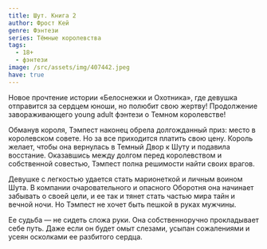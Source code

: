 ```yaml
---
title: Шут. Книга 2
author: Фрост Кей
genre: Фэнтези
series: Тёмные королевства
tags:
  - 18+
  - фэнтези
image: /src/assets/img/407442.jpeg
have: true
---
```

Новое прочтение истории «Белоснежки и Охотника», где девушка отправится за сердцем юноши, но полюбит свою жертву! Продолжение завораживающего young adult фэнтези о Темном королевстве!

Обманув короля, Тэмпест наконец обрела долгожданный приз: место в королевском совете. Но за все приходится платить свою цену. Король желает, чтобы она вернулась в Темный Двор к Шуту и подавила восстание. Оказавшись между долгом перед королевством и собственной совестью, Тэмпест полна решимости найти своих врагов.

Девушке с легкостью удается стать марионеткой и личным воином Шута. В компании очаровательного и опасного Оборотня она начинает забывать о своей цели, и ее так и тянет стать частью мира тайн и вечной ночи. Но Тэмпест не хочет быть пешкой в руках мужчины.

Ее судьба — не сидеть сложа руки. Она собственноручно прокладывает себе путь. Даже если он будет омыт слезами, усыпан сожалениями и усеян осколками ее разбитого сердца.
